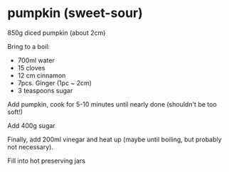 # pumpkin (sweet-sour)

850g diced pumpkin (about 2cm)

Bring to a boil:
- 700ml water
- 15 cloves
- 12 cm cinnamon
- 7pcs. Ginger (1pc ~ 2cm)
- 3 teaspoons sugar

Add pumpkin, cook for 5-10 minutes until nearly done (shouldn't be too soft!)

Add 400g sugar

Finally, add 200ml vinegar and heat up (maybe until boiling, but probably not necessary).

Fill into hot preserving jars
